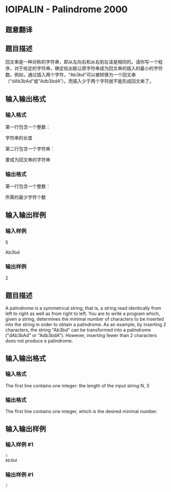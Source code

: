 # IOIPALIN - Palindrome 2000

## 题意翻译

## 题目描述

回文串是一种对称的字符串，即从左向右和从右到左读是相同的。请你写一个程序，对于给定的字符串，确定给出能让原字符串成为回文串的插入的最小的字符数。例如，通过插入两个字符，“Ab3bd”可以被转换为一个回文串（“dAb3bAd”或“Adb3bdA”）。而插入少于两个字符就不能形成回文串了。

## 输入输出格式

### 输入格式

第一行包含一个整数：

字符串的长度

第二行包含一个字符串：

要成为回文串的字符串

### 输出格式

第一行包含一个整数：

所需的最少字符个数

## 输入输出样例

### 输入样例

5

Ab3bd

### 输出样例

2

## 题目描述

A palindrome is a symmetrical string, that is, a string read identically from left to right as well as from right to left. You are to write a program which, given a string, determines the minimal number of characters to be inserted into the string in order to obtain a palindrome. As an example, by inserting 2 characters, the string "Ab3bd" can be transformed into a palindrome ("dAb3bAd" or "Adb3bdA"). However, inserting fewer than 2 characters does not produce a palindrome.

## 输入输出格式

### 输入格式

The first line contains one integer: the length of the input string N, 3

### 输出格式

The first line contains one integer, which is the desired minimal number.

## 输入输出样例

### 输入样例 #1

```cpp
5
Ab3bd
```


### 输出样例 #1

```cpp
2
```


